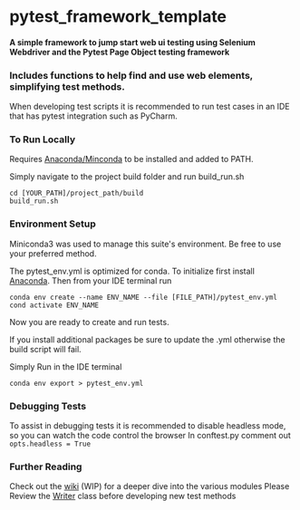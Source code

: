 # pytest_framework_template

#### A simple framework to jump start web ui testing using Selenium Webdriver and the Pytest Page Object testing framework
### Includes functions to help find and use web elements, simplifying test methods.
When developing test scripts it is recommended to run test cases in an IDE that has pytest integration such as PyCharm.

### To Run Locally
Requires [Anaconda/Minconda](https://docs.conda.io/projects/conda/en/latest/user-guide/install/download.html) to be installed and added to PATH.

Simply navigate to the project build folder and run build_run.sh
```
cd [YOUR_PATH]/project_path/build
build_run.sh
```

### Environment Setup
Miniconda3 was used to manage this suite's environment. Be free to use your preferred method.

The pytest_env.yml is optimized for conda. To initialize first install [Anaconda](https://docs.conda.io/projects/conda/en/latest/user-guide/install/download.html). Then from your IDE terminal run
```
conda env create --name ENV_NAME --file [FILE_PATH]/pytest_env.yml
cond activate ENV_NAME
```
Now you are ready to create and run tests.

If you install additional packages be sure to update the .yml otherwise the build script will fail. 

Simply Run in the IDE terminal
```
conda env export > pytest_env.yml
```

### Debugging Tests
To assist in debugging tests it is recommended to disable headless mode, so you can watch the code control the browser 
In conftest.py comment out ```opts.headless = True```

### Further Reading
Check out the [wiki](https://github.com/cdubwisdom/pytest_framework_template/wiki) (WIP) for a deeper dive into the various modules
Please Review the [Writer](https://github.com/cdubwisdom/pytest_framework_template/wiki/Writer-Helper) class before developing new test methods
